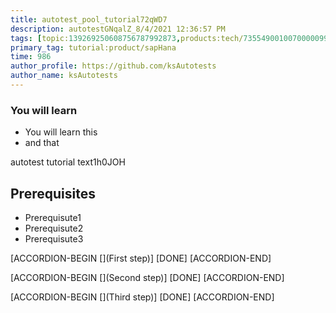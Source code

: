 ```yaml
---
title: autotest_pool_tutorial72qWD7
description: autotestGNqalZ_8/4/2021 12:36:57 PM
tags: [topic:139269250608756787992873,products:tech/73554900100700000996,tutorial:experience/advanced]
primary_tag: tutorial:product/sapHana
time: 986
author_profile: https://github.com/ksAutotests
author_name: ksAutotests
---
```

### You will learn
- You will learn this
- and that

autotest tutorial text1h0JOH

## Prerequisites
- Prerequisute1
- Prerequisute2
- Prerequisute3

[ACCORDION-BEGIN [](First step)]
[DONE]
[ACCORDION-END]

[ACCORDION-BEGIN [](Second step)]
[DONE]
[ACCORDION-END]

[ACCORDION-BEGIN [](Third step)]
[DONE]
[ACCORDION-END]

